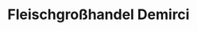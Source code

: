 ---
title: "Fleischgroßhandel Demirci"
url: /hannover/fleischgrosshandel-demirci/
shop: Großhandel
---
